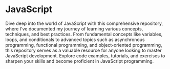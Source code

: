 # JavaScript

Dive deep into the world of JavaScript with this comprehensive repository, where I've documented my journey of learning various concepts, techniques, and best practices. From fundamental concepts like variables, loops, and conditionals to advanced topics such as asynchronous programming, functional programming, and object-oriented programming, this repository serves as a valuable resource for anyone looking to master JavaScript development. Explore code examples, tutorials, and exercises to sharpen your skills and become proficient in JavaScript programming.
